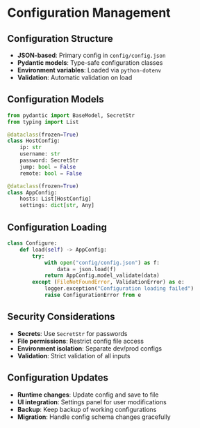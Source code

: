 # Configuration Management

## Configuration Structure
- **JSON-based**: Primary config in `config/config.json`
- **Pydantic models**: Type-safe configuration classes
- **Environment variables**: Loaded via `python-dotenv`
- **Validation**: Automatic validation on load

## Configuration Models
```python
from pydantic import BaseModel, SecretStr
from typing import List

@dataclass(frozen=True)
class HostConfig:
    ip: str
    username: str
    password: SecretStr
    jump: bool = False
    remote: bool = False

@dataclass(frozen=True)
class AppConfig:
    hosts: List[HostConfig]
    settings: dict[str, Any]
```

## Configuration Loading
```python
class Configure:
    def load(self) -> AppConfig:
        try:
            with open("config/config.json") as f:
                data = json.load(f)
            return AppConfig.model_validate(data)
        except (FileNotFoundError, ValidationError) as e:
            logger.exception("Configuration loading failed")
            raise ConfigurationError from e
```

## Security Considerations
- **Secrets**: Use `SecretStr` for passwords
- **File permissions**: Restrict config file access
- **Environment isolation**: Separate dev/prod configs
- **Validation**: Strict validation of all inputs

## Configuration Updates
- **Runtime changes**: Update config and save to file
- **UI integration**: Settings panel for user modifications
- **Backup**: Keep backup of working configurations
- **Migration**: Handle config schema changes gracefully
